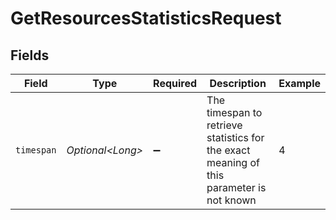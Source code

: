 # GetResourcesStatisticsRequest


## Fields

| Field                                                                                     | Type                                                                                      | Required                                                                                  | Description                                                                               | Example                                                                                   |
| ----------------------------------------------------------------------------------------- | ----------------------------------------------------------------------------------------- | ----------------------------------------------------------------------------------------- | ----------------------------------------------------------------------------------------- | ----------------------------------------------------------------------------------------- |
| `timespan`                                                                                | *Optional\<Long>*                                                                         | :heavy_minus_sign:                                                                        | The timespan to retrieve statistics for<br/>the exact meaning of this parameter is not known<br/> | 4                                                                                         |